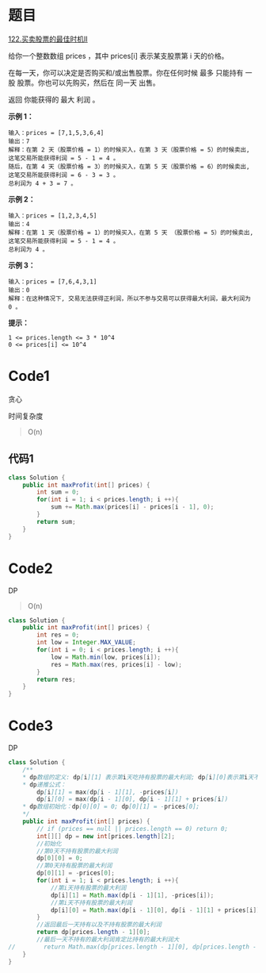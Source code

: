 # 题目
[122.买卖股票的最佳时机II](https://leetcode.cn/problems/best-time-to-buy-and-sell-stock-ii/)

给你一个整数数组 prices ，其中 prices[i] 表示某支股票第 i 天的价格。

在每一天，你可以决定是否购买和/或出售股票。你在任何时候 最多 只能持有 一股 股票。你也可以先购买，然后在 同一天 出售。

返回 你能获得的 最大 利润 。



**示例 1：**

``` 
输入：prices = [7,1,5,3,6,4]
输出：7
解释：在第 2 天（股票价格 = 1）的时候买入，在第 3 天（股票价格 = 5）的时候卖出, 这笔交易所能获得利润 = 5 - 1 = 4 。
随后，在第 4 天（股票价格 = 3）的时候买入，在第 5 天（股票价格 = 6）的时候卖出, 这笔交易所能获得利润 = 6 - 3 = 3 。
总利润为 4 + 3 = 7 。
```
**示例 2：**

``` 
输入：prices = [1,2,3,4,5]
输出：4
解释：在第 1 天（股票价格 = 1）的时候买入，在第 5 天 （股票价格 = 5）的时候卖出, 这笔交易所能获得利润 = 5 - 1 = 4 。
总利润为 4 。
```
**示例 3：**

``` 
输入：prices = [7,6,4,3,1]
输出：0
解释：在这种情况下, 交易无法获得正利润，所以不参与交易可以获得最大利润，最大利润为 0 。
```

**提示：**

``` 
1 <= prices.length <= 3 * 10^4
0 <= prices[i] <= 10^4
```

# Code1
贪心

时间复杂度
> O(n)

## 代码1
```java
class Solution {
    public int maxProfit(int[] prices) {
        int sum = 0;
        for(int i = 1; i < prices.length; i ++){
            sum += Math.max(prices[i] - prices[i - 1], 0);
        }
        return sum;
    }
}
```

# Code2
DP

> O(n)
```java
class Solution {
    public int maxProfit(int[] prices) {
        int res = 0;
        int low = Integer.MAX_VALUE;
        for(int i = 0; i < prices.length; i ++){
            low = Math.min(low, prices[i]);
            res = Math.max(res, prices[i] - low);
        }
        return res;
    }
}
```

# Code3
DP
```java
class Solution {
    /** 
    * dp数组的定义: dp[i][1] 表示第i天吃持有股票的最大利润; dp[i][0]表示第i天不持有股票的最大利润
    * dp递推公式：
        dp[i][1] = max(dp[i - 1][1], -prices[i])
        dp[i][0] = max(dp[i - 1][0], dp[i - 1][1] + prices[i])
    * dp数组初始化：dp[0][0] = 0; dp[0][1] = -prices[0];
    */
    public int maxProfit(int[] prices) {
        // if (prices == null || prices.length == 0) return 0;
        int[][] dp = new int[prices.length][2];
        //初始化
        //第0天不持有股票的最大利润
        dp[0][0] = 0;
        //第0天持有股票的最大利润
        dp[0][1] = -prices[0];
        for(int i = 1; i < prices.length; i ++){
            //第i天持有股票的最大利润
            dp[i][1] = Math.max(dp[i - 1][1], -prices[i]);
            //第i天不持有股票的最大利润
            dp[i][0] = Math.max(dp[i - 1][0], dp[i - 1][1] + prices[i]);
        }
        //返回最后一天持有以及不持有股票的最大利润
        return dp[prices.length - 1][0];
        //最后一天不持有的最大利润肯定比持有的最大利润大
//        return Math.max(dp[prices.length - 1][0], dp[prices.length - 1][1]);
    }
}
```